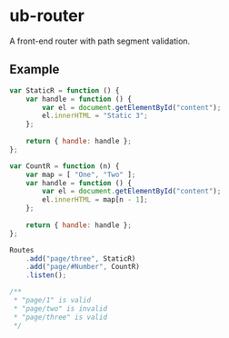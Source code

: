 ub-router
=========

A front-end router with path segment validation.

Example
-------

```javascript
var StaticR = function () {
    var handle = function () {
        var el = document.getElementById("content");
        el.innerHTML = "Static 3";
    };
    
    return { handle: handle };
};

var CountR = function (n) {
    var map = [ "One", "Two" ];
    var handle = function () {
        var el = document.getElementById("content");
        el.innerHTML = map[n - 1];
    };
    
    return { handle: handle };
};

Routes
    .add("page/three", StaticR)
    .add("page/#Number", CountR)
    .listen();

/**
 * "page/1" is valid
 * "page/two" is invalid
 * "page/three" is valid
 */
```
